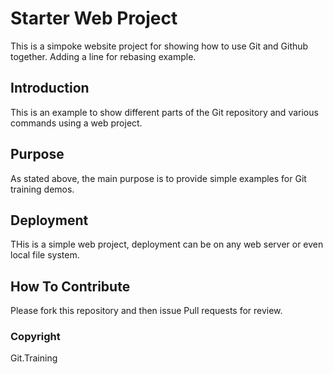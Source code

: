 # Starter Web Project

This is a simpoke website project for
showing how to use Git and Github together.
Adding a line for rebasing example.

## Introduction

This is an example to show different parts
of the Git repository and various commands 
using a web project.

## Purpose

As stated above, the main purpose is to 
provide simple examples for Git training
demos.

## Deployment

THis is a simple web project, deployment
can be on any web server or even local
file system.

## How To Contribute

Please fork this repository and then issue
Pull requests for review.

### Copyright
Git.Training